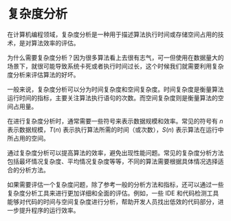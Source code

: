 # 复杂度分析

在计算机编程领域，复杂度分析是一种用于描述算法执行时间或存储空间占用的技术，是对算法效率的评估。

为什么需要复杂度分析？因为很多算法看上去很有志气，可一但使用在数据量大的场景下，就很可能导致系统卡死或者执行时间过长，这个时候我们就需要利用复杂度分析来评估算法的好坏。

一般来说，复杂度分析可以分为时间复杂度和空间复杂度。时间复杂度是衡量算法运行时间的指标，主要关注算法执行语句的次数。而空间复杂度则是衡量算法的空间占用量。

在进行复杂度分析时，通常需要一些符号来表示数据规模和效率。常见的符号有 $n$ 表示数据规模，$T(n)$ 表示执行算法所需的时间（或次数），$S(n)$ 表示算法在运行中所占用的空间。

通过复杂度分析可以提高算法的效率，避免出现性能问题。常见的复杂度分析方法包括最坏情况复杂度、平均情况复杂度等等，不同的算法需要根据具体情况选择适合的分析方法。

如果需要评估一个复杂度问题，除了参考一般的分析方法和指标，还可以通过一些复杂度分析工具来进行更加详细和全面的评估。例如，一些 IDE 和代码检测工具能够对代码的时间与空间复杂度进行分析，帮助开发人员找出低效的代码部分，进一步提升程序的运行效率。